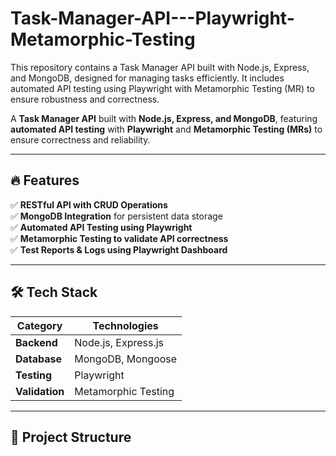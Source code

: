 # Task-Manager-API---Playwright-Metamorphic-Testing
This repository contains a Task Manager API built with Node.js, Express, and MongoDB, designed for managing tasks efficiently. It includes automated API testing using Playwright with Metamorphic Testing (MR) to ensure robustness and correctness.
 
A **Task Manager API** built with **Node.js, Express, and MongoDB**, featuring **automated API testing** with **Playwright** and **Metamorphic Testing (MRs)** to ensure correctness and reliability.

---

## 🔥 **Features**
✅ **RESTful API with CRUD Operations**  
✅ **MongoDB Integration** for persistent data storage  
✅ **Automated API Testing using Playwright**  
✅ **Metamorphic Testing to validate API correctness**  
✅ **Test Reports & Logs using Playwright Dashboard**  

---

## 🛠 **Tech Stack**
| Category      | Technologies |
|--------------|--------------|
| **Backend**  | Node.js, Express.js |
| **Database** | MongoDB, Mongoose |
| **Testing**  | Playwright |
| **Validation** | Metamorphic Testing |

---

## 📂 **Project Structure**

